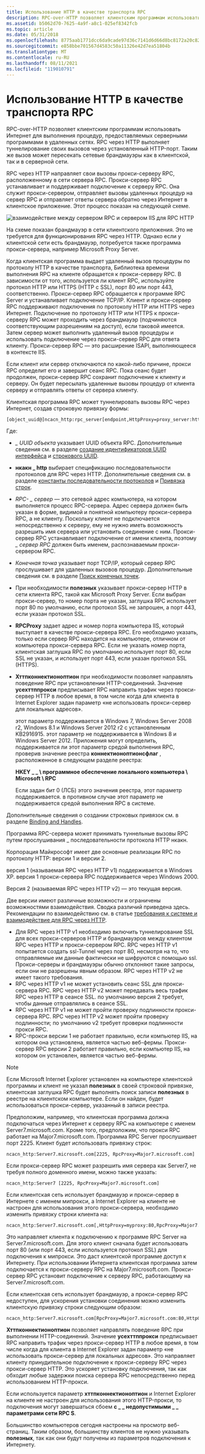 ```yaml
---
title: Использование HTTP в качестве транспорта RPC
description: RPC-over-HTTP позволяет клиентским программам использовать Интернет для выполнения процедур, предоставляемых серверными программами в удаленных сетях.
ms.assetid: b5062d70-7625-4a9f-a8c1-025ef8342fcb
ms.topic: article
ms.date: 05/31/2018
ms.openlocfilehash: 8775aab1771dcc6da9cade97d36c7141d6d66d8bc8172a20c8263ef64b8ed7ce
ms.sourcegitcommit: e858bbe701567d4583c50a11326e42d7ea51804b
ms.translationtype: MT
ms.contentlocale: ru-RU
ms.lasthandoff: 08/11/2021
ms.locfileid: "119010791"
---
```

# <a name="using-http-as-an-rpc-transport"></a>Использование HTTP в качестве транспорта RPC

RPC-over-HTTP позволяет клиентским программам использовать Интернет для выполнения процедур, предоставляемых серверными программами в удаленных сетях. RPC через HTTP выполняет туннелирование своих вызовов через установленный HTTP-порт. Таким же вызов может пересекать сетевые брандмауэры как в клиентской, так и в серверной сети.

RPC через HTTP направляет свои вызовы прокси-серверу RPC, расположенному в сети сервера RPC. Прокси-сервер RPC устанавливает и поддерживает подключение к серверу RPC. Она служит прокси-сервером, отправляет вызовы удаленных процедур на сервер RPC и отправляет ответы сервера обратно через Интернет в клиентское приложение. Этот процесс показан на следующей схеме.

![взаимодействие между сервером RPC и сервером IIS для RPC HTTP](images/httprpc1.png)

На схеме показан брандмауэр в сети клиентского приложения. Это не требуется для функционирования RPC через HTTP. Однако если у клиентской сети есть брандмауэр, потребуется также программа прокси-сервера, например Microsoft Proxy Server.

Когда клиентская программа выдает удаленный вызов процедуры по протоколу HTTP в качестве транспорта, Библиотека времени выполнения RPC на клиенте обращается к прокси-серверу RPC. В зависимости от того, используется ли клиент RPC, используйте протокол HTTP или HTTPS (HTTP с SSL), порт 80 или порт 443, соответственно. Прокси-сервер RPC обращается к программе RPC Server и устанавливает подключение TCP/IP. Клиент и прокси-сервер RPC поддерживают подключения по протоколу HTTP или HTTPS через Интернет. Подключение по протоколу HTTP или HTTPS к прокси-серверу RPC может проходить через брандмауэр (подчиняются соответствующим разрешениям на доступ), если таковой имеется. Затем сервер может выполнить удаленный вызов процедуры и использовать подключение через прокси-сервер RPC для ответа клиенту. Прокси-сервер RPC — это расширение ISAPI, выполняющееся в контексте IIS.

Если клиент или сервер отключаются по какой-либо причине, прокси RPC определит его и завершит сеанс RPC. Пока сеанс будет продолжен, прокси-сервер RPC сохранит подключение к клиенту и серверу. Он будет пересылать удаленные вызовы процедур от клиента серверу и отправлять ответы от сервера клиенту.

Клиентская программа RPC может туннелировать вызовы RPC через Интернет, создав строковую привязку формы:

``` syntax
[object_uuid@]ncacn_http:rpc_server[endpoint,HttpProxy=proxy_server:http_port,RpcProxy=rpc_proxy:rpc_port,HttpConnectionOption=UseHttpProxy]
```

Где:

-   *\_ UUID объекта* указывает UUID объекта RPC. Дополнительные сведения см. в разделе [создание идентификаторов UUID интерфейса](generating-interface-uuids.md) и [строкового UUID](string-uuid.md).
-   **нкакн \_ http** выбирает спецификацию последовательности протоколов для RPC через HTTP. Дополнительные сведения см. в разделе [константы последовательности протоколов](protocol-sequence-constants.md) и [Привязка строк](string-binding.md).
-   *RPC- \_ сервер* — это сетевой адрес компьютера, на котором выполняется процесс RPC-сервера. Адрес сервера должен быть указан в форме, видимой и понятной компьютеру прокси-сервера RPC, а не клиенту. Поскольку клиент не подключается непосредственно к серверу, ему не нужно иметь возможность разрешить имя сервера или установить соединение с ним. Прокси-сервер RPC устанавливает подключение от имени клиента, поэтому *\_ сервер RPC* должен быть именем, распознаваемым прокси-сервером RPC.
-   *Конечная точка* указывает порт TCP/IP, который сервер RPC прослушивает для удаленных вызовов процедур. Дополнительные сведения см. в разделе [Поиск конечных точек](finding-endpoints.md).
-   При необходимости **полезных** указывает прокси-сервер HTTP в сети клиента RPC, такой как Microsoft Proxy Server. Если выбран прокси-сервер, то номер порта не указан, заглушка RPC использует порт 80 по умолчанию, если протокол SSL не запрошен, а порт 443, если указан протокол SSL.
-   **RPCProxy** задает адрес и номер порта компьютера IIS, который выступает в качестве прокси-сервера RPC. Его необходимо указать, только если сервер RPC находится на компьютере, отличном от компьютера прокси-сервера RPC. Если не указать номер порта, клиентская заглушка RPC по умолчанию использует порт 80, если SSL не указан, и использует порт 443, если указан протокол SSL (HTTPS).
-   **Хттпконнектионоптион** при необходимости позволяет направлять поведение RPC при установлении HTTP-соединений. Значение **усехттппрокси** предписывает RPC направить трафик через прокси-сервер HTTP в любое время, в том числе когда для клиента в Internet Explorer задан параметр «не использовать прокси-сервер для локальных адресов».

    этот параметр поддерживается в Windows 7, Windows Server 2008 r2, Windows 8.1 и Windows Server 2012 r2 с установленным KB2916915. этот параметр не поддерживается в Windows 8 и Windows Server 2012. Приложения могут определить, поддерживается ли этот параметр средой выполнения RPC, проверив значение реестра **коннектионоптионсфлаг** , расположенное в следующем разделе реестра:

    **HKEY \_ \_ \\ программное обеспечение локального компьютера \\ Microsoft \\ RPC**

    Если задан бит 0 (ЛСБ) этого значения реестра, этот параметр поддерживается. в противном случае этот параметр не поддерживается средой выполнения RPC в системе.

Дополнительные сведения о создании строковых привязок см. в разделе [Binding and Handles](binding-and-handles.md).

Программа RPC-сервера может принимать туннельные вызовы RPC путем прослушивания \_ последовательности протокола HTTP нкакн.

Корпорация Майкрософт имеет две основные реализации RPC по протоколу HTTP: версии 1 и версии 2.

версия 1 (называемая RPC через HTTP v1) поддерживается в Windows XP. версия 1 прокси-сервера RPC поддерживается через Windows 2000.

Версия 2 (называемая RPC через HTTP v2) — это текущая версия.

Две версии имеют различные возможности и ограничены возможностями взаимодействия. Сводка различий приведена здесь. Рекомендации по взаимодействию см. в статье [требования к системе и взаимодействие для RPC через HTTP](system-requirements-and-interoperability-for-rpc-over-http.md).

-   Для RPC через HTTP v1 необходимо включить туннелирование SSL для всех прокси-серверов HTTP и брандмауэров между клиентом RPC через HTTP и прокси-сервером RPC. RPC через HTTP v1 попытается создать ssl-Tunnel через порт 80, несмотря на то, что отправляемые им данные фактически не шифруются с помощью ssl. Прокси-серверы и брандмауэры обычно отклоняют такие запросы, если они не разрешены явным образом. RPC через HTTP v2 не имеет такого требования.
-   RPC через HTTP v1 не может установить сеанс SSL для прокси-сервера RPC. RPC через HTTP v2 может передавать весь трафик RPC через HTTP в сеансе SSL. по умолчанию версия 2 требует, чтобы данные отправлялись в сеансе SSL.
-   RPC через HTTP v1 не может пройти проверку подлинности прокси-сервера RPC. RPC через HTTP v2 может пройти проверку подлинности; по умолчанию v2 требует проверки подлинности прокси RPC.
-   RPC-прокси версии 1 не работает правильно, если компьютер IIS, на котором она установлена, является частью веб-фермы. Прокси-сервер RPC версии 2 работает правильно, если компьютер IIS, на котором он установлен, является частью веб-фермы.

> [!Note]  
> Если Microsoft Internet Explorer установлен на компьютере клиентской программы и клиент не указал **полезных** в своей строковой привязке, клиентская заглушка RPC будет выполнять поиск записи **полезных** в реестре на клиентском компьютере. Если он найден, будет использоваться прокси-сервер, указанный в записи реестра.

 

Предположим, например, что клиентская программа должна подключаться через Интернет к серверу RPC на компьютере с именем Server7.microsoft.com. Кроме того, предположим, что прокси RPC работает на Major7.microsoft.com. Программа RPC Server прослушивает порт 2225. Клиент будет использовать привязку строк:

``` syntax
ncacn_http:Server7.microsoft.com[2225, RpcProxy=Major7.microsoft.com]
```

Если прокси-сервер RPC может разрешить имя сервера как Server7, не требуя полного доменного имени, можно также указать:

``` syntax
ncacn_http:Server7 [2225, RpcProxy=Major7.microsoft.com]
```

Если клиентская сеть использует брандмауэр и прокси-сервер в Интернете с именем мипрокси, а Internet Explorer на клиенте не настроен для использования этого прокси-сервера, необходимо изменить привязку строки клиента на:

``` syntax
ncacn_http:Server7.microsoft.com[,HttpProxy=myproxy:80,RpcProxy=Major7.microsoft.com:80]
```

Это направляет клиента к подключению к программе RPC Server на Server7.microsoft.com. Для этого клиент сначала будет использовать порт 80 (или порт 443, если используется протокол SSL) для подключения к мипрокси. Это даст клиентской программе доступ к Интернету. При использовании Интернета клиентская программа затем подключается к прокси-серверу RPC на Major7.microsoft.com. Прокси-сервер RPC установит подключение к серверу RPC, работающему на Server7.microsoft.com.

Если клиентская сеть использует брандмауэр, а прокси-сервер RPC недоступен, для ускорения установки соединения можно изменить клиентскую привязку строки следующим образом:

``` syntax
ncacn_http:Server7.microsoft.com[RpcProxy=Major7.microsoft.com:80,HttpConnectionOption=UseHttpProxy]
```

**Хттпконнектионоптион** позволяет направлять поведение RPC при выполнении HTTP-соединений. Значение **усехттппрокси** предписывает RPC направить трафик через прокси-сервер HTTP в любое время, в том числе когда для клиента в Internet Explorer задан параметр «не использовать прокси-сервер для локальных адресов». Это направляет клиенту принудительное подключение к прокси-серверу RPC через прокси-сервер HTTP. Это ускоряет установку подключения, так как обходит любые задержки поиска сервера RPC непосредственно перед использованием HTTP-прокси.

Если используется параметр **хттпконнектионоптион** и Internet Explorer на клиенте не настроен для использования этого HTTP-прокси, то подключения могут завершаться сбоем **с \_ \_ недопустимыми \_ \_ параметрами сети RPC S**.

Большинство компьютеров сегодня настроены на просмотр веб-страниц. Таким образом, большинству клиентов не нужно указывать **полезных**, так как они будут получены из параметров подключения к Интернету.

 

 




